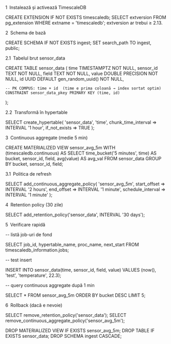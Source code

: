 1 Instalează și activează TimescaleDB

CREATE EXTENSION IF NOT EXISTS timescaledb;
SELECT extversion FROM pg_extension WHERE extname = 'timescaledb';
extversion ar trebui ≥ 2.13.

2 Schema de bază

CREATE SCHEMA IF NOT EXISTS ingest;
SET search_path TO ingest, public;

2.1 Tabelul brut sensor_data

CREATE TABLE sensor_data (
    time       TIMESTAMPTZ NOT NULL,
    sensor_id  TEXT        NOT NULL,
    field      TEXT        NOT NULL,
    value      DOUBLE PRECISION NOT NULL,
    id         UUID DEFAULT gen_random_uuid() NOT NULL,

    -- PK COMPUS: time + id  (time e prima coloană → index sortat optim)
    CONSTRAINT sensor_data_pkey PRIMARY KEY (time, id)
);

2.2 Transformă în hypertable

SELECT create_hypertable(
  'sensor_data',
  'time',
  chunk_time_interval => INTERVAL '1 hour',
  if_not_exists       => TRUE
);

3 Continuous aggregate (medie 5 min)

CREATE MATERIALIZED VIEW sensor_avg_5m
WITH (timescaledb.continuous) AS
SELECT
  time_bucket('5 minutes', time) AS bucket,
  sensor_id,
  field,
  avg(value)                     AS avg_val
FROM   sensor_data
GROUP  BY bucket, sensor_id, field;

3.1 Politica de refresh

SELECT add_continuous_aggregate_policy(
  'sensor_avg_5m',
  start_offset      => INTERVAL '2 hours',
  end_offset        => INTERVAL '1 minute',
  schedule_interval => INTERVAL '1 minute'
);

4 Retention policy (30 zile)

SELECT add_retention_policy('sensor_data', INTERVAL '30 days');

5 Verificare rapidă

-- listă job-uri de fond

SELECT job_id, hypertable_name, proc_name, next_start
FROM   timescaledb_information.jobs;

-- test insert

INSERT INTO sensor_data(time, sensor_id, field, value)
VALUES (now(), 'test', 'temperature', 22.3);

-- query continuous aggregate după 1 min

SELECT * FROM sensor_avg_5m ORDER BY bucket DESC LIMIT 5;

6 Rollback (dacă e nevoie)

SELECT remove_retention_policy('sensor_data');
SELECT remove_continuous_aggregate_policy('sensor_avg_5m');

DROP MATERIALIZED VIEW IF EXISTS sensor_avg_5m;
DROP TABLE IF EXISTS sensor_data;
DROP SCHEMA ingest CASCADE;
